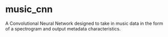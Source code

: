 # music_cnn
A Convolutional Neural Network designed to take in music data in the form of a spectrogram and output metadata characteristics.
